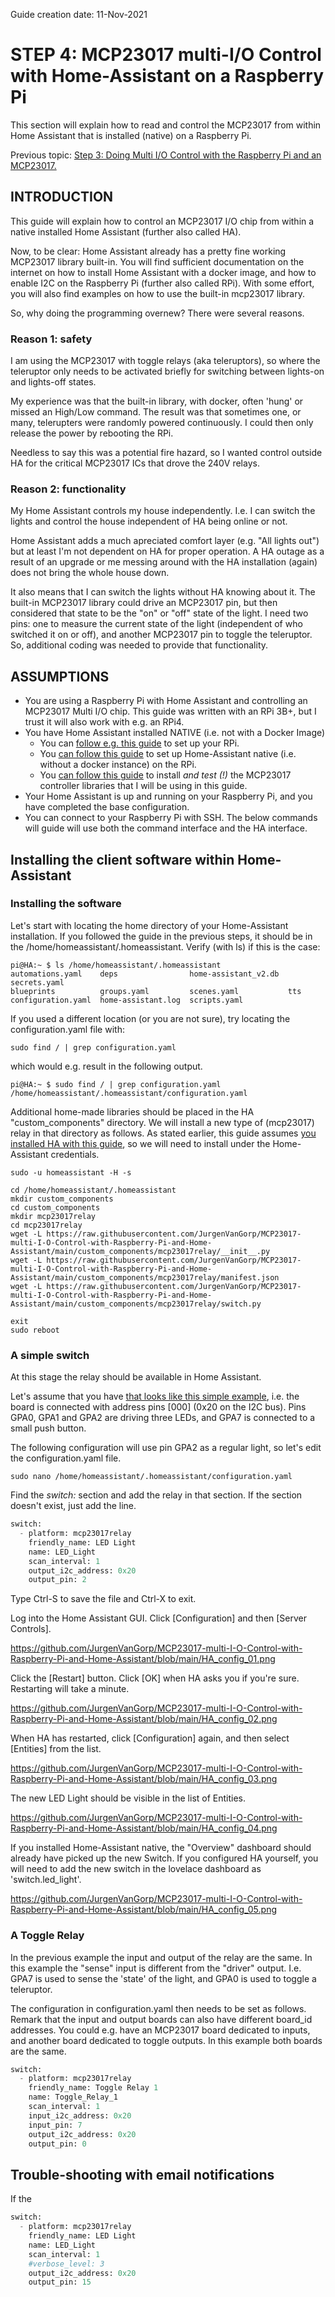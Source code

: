 Guide creation date: 11-Nov-2021

# STEP 4: MCP23017 multi-I/O Control with Home-Assistant on a Raspberry Pi
This section will explain how to read and control the MCP23017 from within Home Assistant that is installed (native) on a Raspberry Pi.

Previous topic: [Step 3: Doing Multi I/O Control with the Raspberry Pi and an MCP23017.](https://github.com/JurgenVanGorp/Step4-MCP23017-multi-IO-control-on-a-Raspberry-Pi-with-I2C)

## INTRODUCTION

This guide will explain how to control an MCP23017 I/O chip from within a native installed Home Assistant (further also called HA).

Now, to be clear: Home Assistant already has a pretty fine working MCP23017 library built-in. You will find sufficient documentation on the internet on how to install Home Assistant with a docker image, and how to enable I2C on the Raspberry Pi (further also called RPi). With some effort, you will also find examples on how to use the built-in mcp23017 library.

So, why doing the programming overnew? There were several reasons.

### Reason 1: safety

I am using the MCP23017 with toggle relays (aka teleruptors), so where the teleruptor only needs to be activated briefly for switching between lights-on and lights-off states. 

My experience was that the built-in library, with docker, often 'hung' or missed an High/Low command. The result was that sometimes one, or many, telerupters were randomly powered continuously. I could then only release the power by rebooting the RPi.

Needless to say this was a potential fire hazard, so I wanted control outside HA for the critical MCP23017 ICs that drove the 240V relays.

### Reason 2: functionality

My Home Assistant controls my house independently. I.e. I can switch the lights and control the house independent of HA being online or not.

Home Assistant adds a much apreciated comfort layer (e.g. "All lights out") but at least I'm not dependent on HA for proper operation. A HA outage as a result of an upgrade or me messing around with the HA installation (again) does not bring the whole house down.

It also means that I can switch the lights without HA knowing about it. The built-in MCP23017 library could drive an MCP23017 pin, but then considered that state to be the "on" or "off" state of the light. I need two pins: one to measure the current state of the light (independent of who switched it on or off), and another MCP23017 pin to toggle the teleruptor. So, additional coding was needed to provide that functionality.

## ASSUMPTIONS

* You are using a Raspberry Pi with Home Assistant and controlling an MCP23017 Multi I/O chip. This guide was written with an RPi 3B+, but I trust it will also work with e.g. an RPi4.
* You have Home Assistant installed NATIVE (i.e. not with a Docker Image)
  * You can [follow e.g. this guide](https://github.com/JurgenVanGorp/Setting-up-a-Raspberry-Pi) to set up your RPi.
  * You [can follow this guide](https://github.com/JurgenVanGorp/Home-Assistant-on-Raspberry-Pi-Native) to set up Home-Assistant native (i.e. without a docker instance) on the RPi.
  * You [can follow this guide](https://github.com/JurgenVanGorp/MCP23017-multi-IO-control-on-a-Raspberry-Pi-with-I2C) to install _and test (!)_ the MCP23017 controller libraries that I will be using in this guide.
* Your Home Assistant is up and running on your Raspberry Pi, and you have completed the base configuration.
* You can connect to your Raspberry Pi with SSH. The below commands will guide will use both the command interface and the HA interface.

## Installing the client software within Home-Assistant

### Installing the software

Let's start with locating the home directory of your Home-Assistant installation. If you followed the guide in the previous steps, it should be in the /home/homeassistant/.homeassistant. Verify (with ls) if this is the case:

```
pi@HA:~ $ ls /home/homeassistant/.homeassistant
automations.yaml    deps                home-assistant_v2.db  secrets.yaml
blueprints          groups.yaml         scenes.yaml           tts
configuration.yaml  home-assistant.log  scripts.yaml
```

If you used a different location (or you are not sure), try locating the configuration.yaml file with:

```
sudo find / | grep configuration.yaml
```

which would e.g. result in the following output.

```
pi@HA:~ $ sudo find / | grep configuration.yaml
/home/homeassistant/.homeassistant/configuration.yaml
```

Additional home-made libraries should be placed in the HA "custom_components" directory. We will install a new type of (mcp23017) relay in that directory as follows. As stated earlier, this guide assumes [you installed HA with this guide](https://github.com/JurgenVanGorp/Home-Assistant-on-Raspberry-Pi-Native), so we will need to install under the Home-Assistant credentials.

```
sudo -u homeassistant -H -s

cd /home/homeassistant/.homeassistant
mkdir custom_components
cd custom_components
mkdir mcp23017relay
cd mcp23017relay
wget -L https://raw.githubusercontent.com/JurgenVanGorp/MCP23017-multi-I-O-Control-with-Raspberry-Pi-and-Home-Assistant/main/custom_components/mcp23017relay/__init__.py
wget -L https://raw.githubusercontent.com/JurgenVanGorp/MCP23017-multi-I-O-Control-with-Raspberry-Pi-and-Home-Assistant/main/custom_components/mcp23017relay/manifest.json
wget -L https://raw.githubusercontent.com/JurgenVanGorp/MCP23017-multi-I-O-Control-with-Raspberry-Pi-and-Home-Assistant/main/custom_components/mcp23017relay/switch.py

exit
sudo reboot
```

### A simple switch

At this stage the relay should be available in Home Assistant. 

Let's assume that you have [that looks like this simple example](https://www.raspberrypi-spy.co.uk/2013/07/how-to-use-a-mcp23017-i2c-port-expander-with-the-raspberry-pi-part-1/), i.e. the board is connected with address pins [000] (0x20 on the I2C bus). Pins GPA0, GPA1 and GPA2 are driving three LEDs, and GPA7 is connected to a small push button.

The following configuration will use pin GPA2 as a regular light, so let's edit the configuration.yaml file.

```
sudo nano /home/homeassistant/.homeassistant/configuration.yaml
```

Find the _switch:_ section and add the relay in that section. If the section doesn't exist, just add the line.

```python
switch:
  - platform: mcp23017relay
    friendly_name: LED Light
    name: LED_Light
    scan_interval: 1
    output_i2c_address: 0x20
    output_pin: 2
```

Type Ctrl-S to save the file and Ctrl-X to exit.

Log into the Home Assistant GUI. Click [Configuration] and then [Server Controls].

https://github.com/JurgenVanGorp/MCP23017-multi-I-O-Control-with-Raspberry-Pi-and-Home-Assistant/blob/main/HA_config_01.png

Click the [Restart] button. Click [OK] when HA asks you if you're sure. Restarting will take a minute.

https://github.com/JurgenVanGorp/MCP23017-multi-I-O-Control-with-Raspberry-Pi-and-Home-Assistant/blob/main/HA_config_02.png

When HA has restarted, click [Configuration] again, and then select [Entities] from the list.

https://github.com/JurgenVanGorp/MCP23017-multi-I-O-Control-with-Raspberry-Pi-and-Home-Assistant/blob/main/HA_config_03.png

The new LED Light should be visible in the list of Entities. 

https://github.com/JurgenVanGorp/MCP23017-multi-I-O-Control-with-Raspberry-Pi-and-Home-Assistant/blob/main/HA_config_04.png

If you installed Home-Assistant native, the "Overview" dashboard should already have picked up the new Switch. If you configured HA yourself, you will need to add the new switch in the lovelace dashboard as 'switch.led_light'.

https://github.com/JurgenVanGorp/MCP23017-multi-I-O-Control-with-Raspberry-Pi-and-Home-Assistant/blob/main/HA_config_05.png


### A Toggle Relay

In the previous example the input and output of the relay are the same. In this example the "sense" input is different from the "driver" output. I.e. GPA7 is used to sense the 'state' of the light, and GPA0 is used to toggle a teleruptor.

The configuration in configuration.yaml then needs to be set as follows. Remark that the input and output boards can also have different board_id addresses. You could e.g. have an MCP23017 board dedicated to inputs, and another board dedicated to toggle outputs. In this example both boards are the same.

```python
switch:
  - platform: mcp23017relay
    friendly_name: Toggle Relay 1
    name: Toggle_Relay_1
    scan_interval: 1
    input_i2c_address: 0x20
    input_pin: 7
    output_i2c_address: 0x20
    output_pin: 0
```

## Trouble-shooting with email notifications

If the 


```python
switch:
  - platform: mcp23017relay
    friendly_name: LED Light
    name: LED_Light
    scan_interval: 1
    #verbose_level: 3
    output_i2c_address: 0x20
    output_pin: 15
```


```
```




